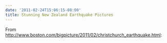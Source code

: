 ```yaml
---
date: '2011-02-24T15:06:15-08:00'
title: Stunning New Zealand Earthquake Pictures
---
```


From http://www.boston.com/bigpicture/2011/02/christchurch_earthquake.html:
